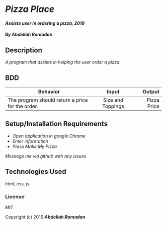# _Pizza Place_

#### _Assists user in ordering a pizza, 2019_

#### By _**Abdellah Ramadan**_

## Description

_A program that assists in helping the user order a pizza_

## BDD


| Behavior                                        |  Input                         | Output      |
| ----------------------------------------------- |:------------------------------:| -----------:|
| The program should return a price for the order.| Size and Toppings              | Pizza Price |


## Setup/Installation Requirements

* _Open application in google Chrome_
* _Enter information_
* _Press Make My Pizza_

_Message me via github with any issues_


## Technologies Used

_html, css, js_

### License

*MIT*

Copyright (c) 2016 **_Abdellah Ramadan_**
